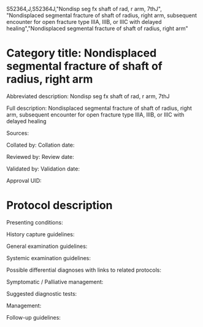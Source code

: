 S52364,J,S52364J,"Nondisp seg fx shaft of rad, r arm, 7thJ", "Nondisplaced segmental fracture of shaft of radius, right arm, subsequent encounter for open fracture type IIIA, IIIB, or IIIC with delayed healing","Nondisplaced segmental fracture of shaft of radius, right arm"
# Category title: Nondisplaced segmental fracture of shaft of radius, right arm

Abbreviated description: Nondisp seg fx shaft of rad, r arm, 7thJ

Full description: Nondisplaced segmental fracture of shaft of radius, right arm, subsequent encounter for open fracture type IIIA, IIIB, or IIIC with delayed healing

Sources:

Collated by:
Collation date:

Reviewed by:
Review date:

Validated by:
Validation date:

Approval UID:

# Protocol description

Presenting conditions:

History capture guidelines:

General examination guidelines:

Systemic examination guidelines:

Possible differential diagnoses with links to related protocols:

Symptomatic / Palliative management:

Suggested diagnostic tests:

Management:

Follow-up guidelines:
